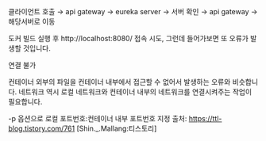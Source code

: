 클라이언트 호출 → api gateway → eureka server → 서버 확인 → api gateway → 해당서버로 이동




도커 빌드 실행 후 http://localhost:8080/ 접속 시도,
그런데 들어가보면 또 오류가 발생할 것입니다.

연결 불가

컨테이너 외부의 파일을 컨테이너 내부에서 접근할 수 없어서 발생하는 오류와 비슷합니다.
네트워크 역시 로컬 네트워크와 컨테이너 내부의 네트워크를 연결시켜주는 작업이 필요합니다.

-p 옵션으로 로컬 포트번호:컨테이너 내부 포트번호 지정
출처: https://ttl-blog.tistory.com/761 [Shin._.Mallang:티스토리]
